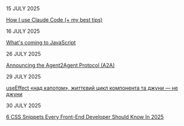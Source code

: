 15 JULY 2025

[How I use Claude Code (+ my best tips)](https://www.builder.io/blog/claude-code)

16 JULY 2025

[What's coming to JavaScript](https://deno.com/blog/updates-from-tc39)

26 JULY 2025

[Announcing the Agent2Agent Protocol (A2A)](https://developers.googleblog.com/en/a2a-a-new-era-of-agent-interoperability/)

29 JULY 2025

[useEffect «над капотом», життєвий цикл компонента та джуни — не джуни](https://dou.ua/forums/topic/54911/)

30 JULY 2025

[6 CSS Snippets Every Front-End Developer Should Know In 2025](https://www.angularspace.com/6-css-snippets-every-front-end-developer-should-know-in-2025/)